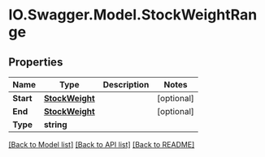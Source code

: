 # IO.Swagger.Model.StockWeightRange
## Properties

Name | Type | Description | Notes
------------ | ------------- | ------------- | -------------
**Start** | [**StockWeight**](StockWeight.md) |  | [optional] 
**End** | [**StockWeight**](StockWeight.md) |  | [optional] 
**Type** | **string** |  | 

[[Back to Model list]](../README.md#documentation-for-models) [[Back to API list]](../README.md#documentation-for-api-endpoints) [[Back to README]](../README.md)

